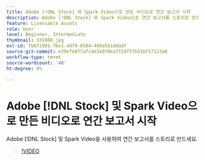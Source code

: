 ```yaml
---
title: Adobe [!DNL Stock] 와 Spark Video으로 만든 비디오로 연간 보고서 시작
description: Adobe [!DNL Stock] 와 Spark Video으로 연간 보고서를 스토리로 만드세요.
feature: Licensable Assets
role: User
level: Beginner, Intermediate
thumbnail: 331808.jpg
exl-id: fb6f1901-fbe1-4d79-8584-489a5b1ddad7
source-git-commit: e39efe0f7afc4e3e970ea7f2df57b51bf17123a6
workflow-type: tm+mt
source-wordcount: '48'
ht-degree: 0%

---
```


# Adobe [!DNL Stock] 및 Spark Video으로 만든 비디오로 연간 보고서 시작

Adobe [!DNL Stock] 및 Spark Video을 사용하여 연간 보고서를 스토리로 만드세요.

>[!VIDEO](https://video.tv.adobe.com/v/331808?hidetitle=true)

